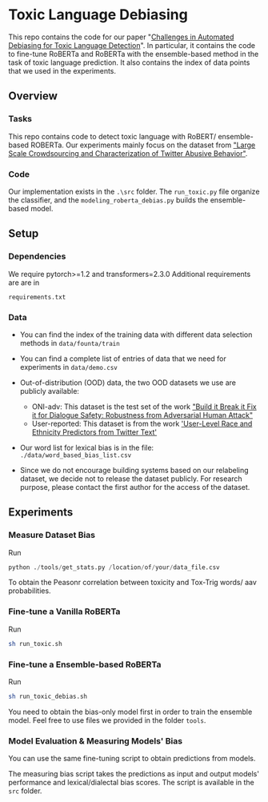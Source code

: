 # Toxic Language Debiasing
This repo contains the code for our paper "[Challenges in Automated Debiasing
for Toxic Language Detection](https://arxiv.org/pdf/2102.00086.pdf)". In particular, it contains the
code to fine-tune RoBERTa and RoBERTa with the ensemble-based method in the
task of toxic language prediction. It also contains the index of data points
that we used in the experiments. 
<!---
## Citation:

```bibtex
@inproceedings{Zhou2021ToxicDebias,
            author={Xuhui Zhou, Maarten Sap, Swabha Swayamdipta, Noah A. Smith
            and Yejin Choi},
            title={Challenges in Automated Debiasing for Toxic Language
            Detection},
            booktitle={EACL},
            year={2021}
        }
```
-->
## Overview
### Tasks
This repo contains code to detect toxic language with RoBERT/ ensemble-based
ROBERTa. Our experiments mainly focus on the dataset from 
["Large Scale Crowdsourcing and Characterization of Twitter Abusive Behavior"](https://ojs.aaai.org/index.php/ICWSM/article/view/14991).

### Code
Our implementation exists in the `.\src` folder. The `run_toxic.py` file
organize the classifier, and the `modeling_roberta_debias.py` builds the
ensemble-based model.

## Setup 

### Dependencies

We require pytorch>=1.2 and transformers=2.3.0  Additional requirements are are
in

`requirements.txt`

### Data

* You can find the index of the training data with different data selection
  methods in `data/founta/train`
* You can find a complete list of entries of data that we need for experiments
  in `data/demo.csv`
* Out-of-distribution (OOD) data, the two OOD datasets we use are publicly
  available:
    * ONI-adv: This dataset is the test set of the work ["Build it Break it Fix
it for Dialogue Safety: Robustness from Adversarial Human
Attack"](https://www.aclweb.org/anthology/D19-1461/)
    * User-reported: This dataset is from the work ['User-Level Race and Ethnicity Predictors from Twitter Text'](https://www.aclweb.org/anthology/C18-1130/)

* Our word list for lexical bias is in the file: `./data/word_based_bias_list.csv`
* Since we do not encourage building systems based on our relabeling dataset,
  we decide not to release the dataset publicly. For research purpose, please
  contact the first author for the access of the dataset.

## Experiments

### Measure Dataset Bias
Run 
```python 
python ./tools/get_stats.py /location/of/your/data_file.csv

```
To obtain the Peasonr correlation between toxicity and Tox-Trig words/ aav
probabilities.

### Fine-tune a Vanilla RoBERTa
Run 
```bash
sh run_toxic.sh 
```

### Fine-tune a Ensemble-based RoBERTa
Run 
```bash
sh run_toxic_debias.sh
```

You need to obtain the bias-only model first in order to train the ensemble
model. Feel free to use files we provided in the folder `tools`.

### Model Evaluation & Measuring Models' Bias

You can use the same fine-tuning script to obtain predictions from models. 

The measuring bias script takes the predictions as input and output models'
performance and lexical/dialectal bias scores. The script is available in the
`src` folder.
